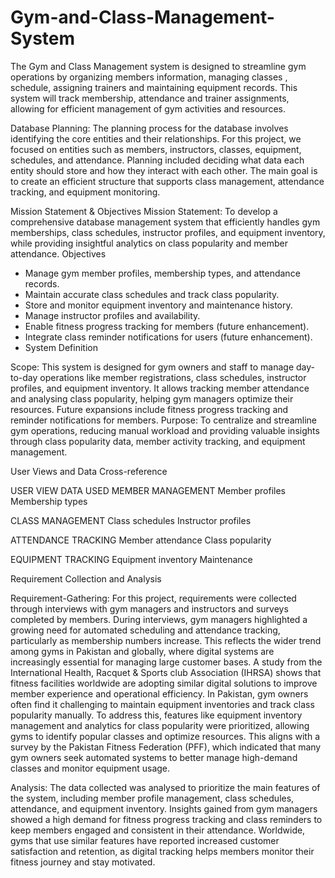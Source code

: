 # Gym-and-Class-Management-System
The Gym and Class Management system is designed to streamline gym operations by organizing members information, managing classes , schedule, assigning trainers and maintaining equipment records. This system will track membership, attendance and trainer assignments, allowing for efficient management of gym activities and resources.

Database Planning:
The planning process for the database involves identifying the core entities and their
relationships. For this project, we focused on entities such as members, instructors, classes,
equipment, schedules, and attendance. Planning included deciding what data each entity should
store and how they interact with each other. The main goal is to create an efficient structure
that supports class management, attendance tracking, and equipment monitoring.

Mission Statement & Objectives
Mission Statement:
To develop a comprehensive database management system that efficiently handles gym
memberships, class schedules, instructor profiles, and equipment inventory, while providing
insightful analytics on class popularity and member attendance.
Objectives
- Manage gym member profiles, membership types, and attendance records.
- Maintain accurate class schedules and track class popularity.
- Store and monitor equipment inventory and maintenance history.
- Manage instructor profiles and availability.
- Enable fitness progress tracking for members (future enhancement).
- Integrate class reminder notifications for users (future enhancement).
- 
  System Definition
  
Scope:
This system is designed for gym owners and staff to manage day-to-day operations like
member registrations, class schedules, instructor profiles, and equipment inventory. It allows
tracking member attendance and analysing class popularity, helping gym managers optimize
their resources. Future expansions include fitness progress tracking and reminder notifications
for members.
Purpose:
To centralize and streamline gym operations, reducing manual workload and providing
valuable insights through class popularity data, member activity tracking, and equipment
management.

User Views and Data Cross-reference

USER VIEW             DATA USED
MEMBER MANAGEMENT     Member profiles Membership types

CLASS MANAGEMENT      Class schedules Instructor profiles

ATTENDANCE TRACKING   Member attendance Class popularity

EQUIPMENT TRACKING    Equipment inventory Maintenance

Requirement Collection and Analysis

Requirement-Gathering:
For this project, requirements were collected through interviews with gym managers and
instructors and surveys completed by members. During interviews, gym managers highlighted
a growing need for automated scheduling and attendance tracking, particularly as membership
numbers increase. This reflects the wider trend among gyms in Pakistan and globally, where
digital systems are increasingly essential for managing large customer bases. A study from the
International Health, Racquet & Sports club Association (IHRSA) shows that fitness facilities
worldwide are adopting similar digital solutions to improve member experience and
operational efficiency.
In Pakistan, gym owners often find it challenging to maintain equipment inventories and track
class popularity manually. To address this, features like equipment inventory management and
analytics for class popularity were prioritized, allowing gyms to identify popular classes and
optimize resources. This aligns with a survey by the Pakistan Fitness Federation (PFF), which
indicated that many gym owners seek automated systems to better manage high-demand
classes and monitor equipment usage.

Analysis:
The data collected was analysed to prioritize the main features of the system, including member
profile management, class schedules, attendance, and equipment inventory. Insights gained
from gym managers showed a high demand for fitness progress tracking and class reminders
to keep members engaged and consistent in their attendance. Worldwide, gyms that use similar
features have reported increased customer satisfaction and retention, as digital tracking helps
members monitor their fitness journey and stay motivated.
